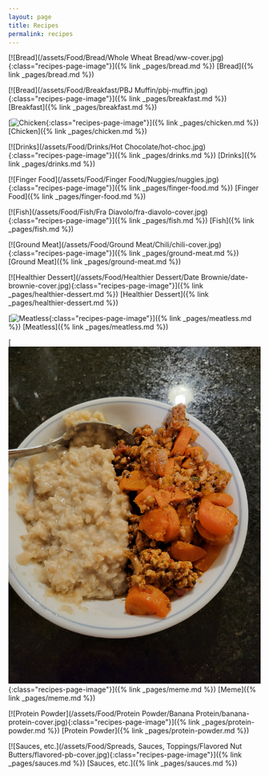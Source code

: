 ```yaml
---
layout: page
title: Recipes
permalink: recipes
---
```


[![Bread](/assets/Food/Bread/Whole Wheat Bread/ww-cover.jpg){:class="recipes-page-image"}]({% link _pages/bread.md %})
[Bread]({% link _pages/bread.md %})

[![Bread](/assets/Food/Breakfast/PBJ Muffin/pbj-muffin.jpg){:class="recipes-page-image"}]({% link _pages/breakfast.md %})
[Breakfast]({% link _pages/breakfast.md %})

[![Chicken](/assets/Food/Chicken/Buffalo/buffalo-cover.jpg){:class="recipes-page-image"}]({% link _pages/chicken.md %})
[Chicken]({% link _pages/chicken.md %})

[![Drinks](/assets/Food/Drinks/Hot Chocolate/hot-choc.jpg){:class="recipes-page-image"}]({% link _pages/drinks.md %})
[Drinks]({% link _pages/drinks.md %})

[![Finger Food](/assets/Food/Finger Food/Nuggies/nuggies.jpg){:class="recipes-page-image"}]({% link _pages/finger-food.md %})
[Finger Food]({% link _pages/finger-food.md %})

[![Fish](/assets/Food/Fish/Fra Diavolo/fra-diavolo-cover.jpg){:class="recipes-page-image"}]({% link _pages/fish.md %})
[Fish]({% link _pages/fish.md %})

[![Ground Meat](/assets/Food/Ground Meat/Chili/chili-cover.jpg){:class="recipes-page-image"}]({% link _pages/ground-meat.md %})
[Ground Meat]({% link _pages/ground-meat.md %})

[![Healthier Dessert](/assets/Food/Healthier Dessert/Date Brownie/date-brownie-cover.jpg){:class="recipes-page-image"}]({% link _pages/healthier-dessert.md %})
[Healthier Dessert]({% link _pages/healthier-dessert.md %})

[![Meatless](/assets/Food/Meatless/Kale/kale.jpg){:class="recipes-page-image"}]({% link _pages/meatless.md %})
[Meatless]({% link _pages/meatless.md %})

[![Meme](/assets/Food/Meme/Bolognese/bolognese-oats.jpg){:class="recipes-page-image"}]({% link _pages/meme.md %})
[Meme]({% link _pages/meme.md %})

[![Protein Powder](/assets/Food/Protein Powder/Banana Protein/banana-protein-cover.jpg){:class="recipes-page-image"}]({% link _pages/protein-powder.md %})
[Protein Powder]({% link _pages/protein-powder.md %})

[![Sauces, etc.](/assets/Food/Spreads, Sauces, Toppings/Flavored Nut Butters/flavored-pb-cover.jpg){:class="recipes-page-image"}]({% link _pages/sauces.md %})
[Sauces, etc.]({% link _pages/sauces.md %})
